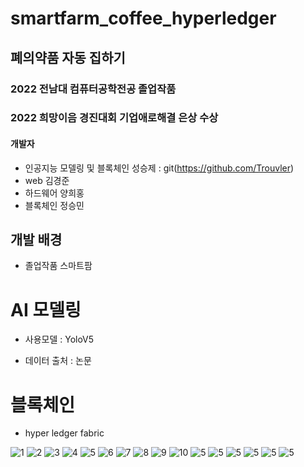 # smartfarm_coffee_hyperledger
## 폐의약품 자동 집하기
### 2022 전남대 컴퓨터공학전공 졸업작품
### 2022 희망이음 경진대회 기업애로해결 은상 수상

#### 개발자
- 인공지능 모델링 및 블록체인 성승제 : git(https://github.com/Trouvler)
- web 김경준
- 하드웨어 양희홍
- 블록체인 정승민
## 개발 배경
*  졸업작품 스마트팜


# AI 모델링
- 사용모델 : YoloV5
+ 데이터 출처 : 논문

# 블록체인
- hyper ledger fabric

![1](https://github.com/Trouvler/smartfarm_coffee_hyperledger/blob/main/%EA%B8%B0%EC%97%85%EC%95%A0%EB%A1%9C%ED%95%B4%EA%B2%B0_inevitable_%EB%B0%9C%ED%91%9C%EC%9E%90%EB%A3%8C-%EC%9D%B4%EB%AF%B8%EC%A7%80/0001.jpg?raw=true)
![2](https://github.com/Trouvler/smartfarm_coffee_hyperledger/blob/main/%EA%B8%B0%EC%97%85%EC%95%A0%EB%A1%9C%ED%95%B4%EA%B2%B0_inevitable_%EB%B0%9C%ED%91%9C%EC%9E%90%EB%A3%8C-%EC%9D%B4%EB%AF%B8%EC%A7%80/0002.jpg?raw=true)
![3](https://github.com/Trouvler/smartfarm_coffee_hyperledger/blob/main/%EA%B8%B0%EC%97%85%EC%95%A0%EB%A1%9C%ED%95%B4%EA%B2%B0_inevitable_%EB%B0%9C%ED%91%9C%EC%9E%90%EB%A3%8C-%EC%9D%B4%EB%AF%B8%EC%A7%80/0003.jpg?raw=true)
![4](https://github.com/Trouvler/smartfarm_coffee_hyperledger/blob/main/%EA%B8%B0%EC%97%85%EC%95%A0%EB%A1%9C%ED%95%B4%EA%B2%B0_inevitable_%EB%B0%9C%ED%91%9C%EC%9E%90%EB%A3%8C-%EC%9D%B4%EB%AF%B8%EC%A7%80/0004.jpg?raw=true)
![5](https://github.com/Trouvler/smartfarm_coffee_hyperledger/blob/main/%EA%B8%B0%EC%97%85%EC%95%A0%EB%A1%9C%ED%95%B4%EA%B2%B0_inevitable_%EB%B0%9C%ED%91%9C%EC%9E%90%EB%A3%8C-%EC%9D%B4%EB%AF%B8%EC%A7%80/0005.jpg?raw=true)
![6](https://github.com/Trouvler/smartfarm_coffee_hyperledger/blob/main/%EA%B8%B0%EC%97%85%EC%95%A0%EB%A1%9C%ED%95%B4%EA%B2%B0_inevitable_%EB%B0%9C%ED%91%9C%EC%9E%90%EB%A3%8C-%EC%9D%B4%EB%AF%B8%EC%A7%80/0006.jpg?raw=true)
![7](https://github.com/Trouvler/smartfarm_coffee_hyperledger/blob/main/%EA%B8%B0%EC%97%85%EC%95%A0%EB%A1%9C%ED%95%B4%EA%B2%B0_inevitable_%EB%B0%9C%ED%91%9C%EC%9E%90%EB%A3%8C-%EC%9D%B4%EB%AF%B8%EC%A7%80/0007.jpg?raw=true)
![8](https://github.com/Trouvler/smartfarm_coffee_hyperledger/blob/main/%EA%B8%B0%EC%97%85%EC%95%A0%EB%A1%9C%ED%95%B4%EA%B2%B0_inevitable_%EB%B0%9C%ED%91%9C%EC%9E%90%EB%A3%8C-%EC%9D%B4%EB%AF%B8%EC%A7%80/0008.jpg?raw=true)
![9](https://github.com/Trouvler/smartfarm_coffee_hyperledger/blob/main/%EA%B8%B0%EC%97%85%EC%95%A0%EB%A1%9C%ED%95%B4%EA%B2%B0_inevitable_%EB%B0%9C%ED%91%9C%EC%9E%90%EB%A3%8C-%EC%9D%B4%EB%AF%B8%EC%A7%80/0009.jpg?raw=true)
![10](https://github.com/Trouvler/smartfarm_coffee_hyperledger/blob/main/%EA%B8%B0%EC%97%85%EC%95%A0%EB%A1%9C%ED%95%B4%EA%B2%B0_inevitable_%EB%B0%9C%ED%91%9C%EC%9E%90%EB%A3%8C-%EC%9D%B4%EB%AF%B8%EC%A7%80/0010.jpg?raw=true)
![5](https://github.com/Trouvler/smartfarm_coffee_hyperledger/blob/main/%EA%B8%B0%EC%97%85%EC%95%A0%EB%A1%9C%ED%95%B4%EA%B2%B0_inevitable_%EB%B0%9C%ED%91%9C%EC%9E%90%EB%A3%8C-%EC%9D%B4%EB%AF%B8%EC%A7%80/0011.jpg?raw=true)
![5](https://github.com/Trouvler/smartfarm_coffee_hyperledger/blob/main/%EA%B8%B0%EC%97%85%EC%95%A0%EB%A1%9C%ED%95%B4%EA%B2%B0_inevitable_%EB%B0%9C%ED%91%9C%EC%9E%90%EB%A3%8C-%EC%9D%B4%EB%AF%B8%EC%A7%80/0012.jpg?raw=true)
![5](https://github.com/Trouvler/smartfarm_coffee_hyperledger/blob/main/%EA%B8%B0%EC%97%85%EC%95%A0%EB%A1%9C%ED%95%B4%EA%B2%B0_inevitable_%EB%B0%9C%ED%91%9C%EC%9E%90%EB%A3%8C-%EC%9D%B4%EB%AF%B8%EC%A7%80/0013.jpg?raw=true)
![5](https://github.com/Trouvler/smartfarm_coffee_hyperledger/blob/main/%EA%B8%B0%EC%97%85%EC%95%A0%EB%A1%9C%ED%95%B4%EA%B2%B0_inevitable_%EB%B0%9C%ED%91%9C%EC%9E%90%EB%A3%8C-%EC%9D%B4%EB%AF%B8%EC%A7%80/0014.jpg?raw=true)
![5](https://github.com/Trouvler/smartfarm_coffee_hyperledger/blob/main/%EA%B8%B0%EC%97%85%EC%95%A0%EB%A1%9C%ED%95%B4%EA%B2%B0_inevitable_%EB%B0%9C%ED%91%9C%EC%9E%90%EB%A3%8C-%EC%9D%B4%EB%AF%B8%EC%A7%80/0015.jpg?raw=true)
![5](https://github.com/Trouvler/smartfarm_coffee_hyperledger/blob/main/%EA%B8%B0%EC%97%85%EC%95%A0%EB%A1%9C%ED%95%B4%EA%B2%B0_inevitable_%EB%B0%9C%ED%91%9C%EC%9E%90%EB%A3%8C-%EC%9D%B4%EB%AF%B8%EC%A7%80/0016.jpg?raw=true)